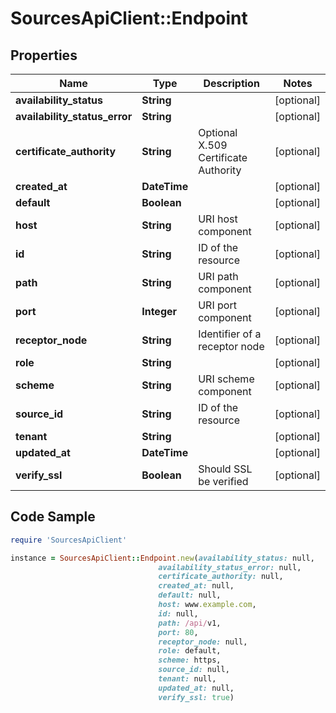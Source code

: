 # SourcesApiClient::Endpoint

## Properties

Name | Type | Description | Notes
------------ | ------------- | ------------- | -------------
**availability_status** | **String** |  | [optional] 
**availability_status_error** | **String** |  | [optional] 
**certificate_authority** | **String** | Optional X.509 Certificate Authority | [optional] 
**created_at** | **DateTime** |  | [optional] 
**default** | **Boolean** |  | [optional] 
**host** | **String** | URI host component | [optional] 
**id** | **String** | ID of the resource | [optional] 
**path** | **String** | URI path component | [optional] 
**port** | **Integer** | URI port component | [optional] 
**receptor_node** | **String** | Identifier of a receptor node | [optional] 
**role** | **String** |  | [optional] 
**scheme** | **String** | URI scheme component | [optional] 
**source_id** | **String** | ID of the resource | [optional] 
**tenant** | **String** |  | [optional] 
**updated_at** | **DateTime** |  | [optional] 
**verify_ssl** | **Boolean** | Should SSL be verified | [optional] 

## Code Sample

```ruby
require 'SourcesApiClient'

instance = SourcesApiClient::Endpoint.new(availability_status: null,
                                 availability_status_error: null,
                                 certificate_authority: null,
                                 created_at: null,
                                 default: null,
                                 host: www.example.com,
                                 id: null,
                                 path: /api/v1,
                                 port: 80,
                                 receptor_node: null,
                                 role: default,
                                 scheme: https,
                                 source_id: null,
                                 tenant: null,
                                 updated_at: null,
                                 verify_ssl: true)
```


